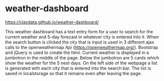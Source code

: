 # weather-dashboard
https://claydata.github.io/weather-dashboard/

This weather dashboard has a text entry form for a user to search for the current weather and 5-day forecast in whatever city is entered into it. When the search button is clicked the city that is input is used in 3 different ajax calls to the openweathermap Api (https://openweathermap.org/). Bootstrap and jQuery is used to create the html. Current weather is displayed in a jumbotron in the middle of the page. Below the jumbotron are 5 cards which show the weather for the 5 next days. On the left side of the webpage a list is generated with each city that is entered into the search bar. The list is saved in localstorage so that it remains even after leaving the page. 

